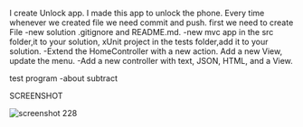I create Unlock app. I made this app to unlock the phone.  Every time whenever we created file we need commit and push.
first we need to create File 
  -new solution .gitignore and README.md. 
  -new mvc app in the src folder,it to your solution, xUnit project in the tests folder,add it to your solution.
  -Extend the HomeController with a new action. Add a new View, update the menu.
  -Add a new controller with text, JSON, HTML, and a View.
  
  test program
  -about subtract
  
  
  SCREENSHOT
  

![screenshot 228](https://user-images.githubusercontent.com/42788421/52508136-228b2800-2bb9-11e9-8f5d-db7683eb24c9.png)

